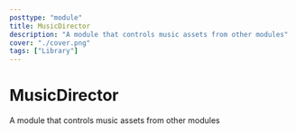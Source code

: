 ```yaml
---
posttype: "module" 
title: MusicDirector
description: "A module that controls music assets from other modules"
cover: "./cover.png"
tags: ["Library"]
---
```

MusicDirector
=============

A module that controls music assets from other modules
